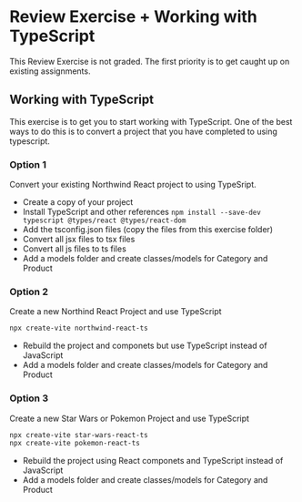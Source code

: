# Review Exercise + Working with TypeScript

This Review Exercise is not graded. The first priority is to get caught up on existing assignments.

## Working with TypeScript

This exercise is to get you to start working with TypeScript. One of the best ways
to do this is to convert a project that you have completed to using typescript.

### Option 1
Convert your existing Northwind React project to using TypeSript.

* Create a copy of your project
* Install TypeScript and other references
  `npm install --save-dev typescript @types/react @types/react-dom`
* Add the tsconfig.json files (copy the files from this exercise folder)
* Convert all jsx files to tsx files
* Convert all js files to ts files
* Add a models folder and create classes/models for Category and Product

### Option 2
Create a new Northind React Project and use TypeScript

```bash
npx create-vite northwind-react-ts
```
* Rebuild the project and componets but use TypeScript instead of JavaScript
* Add a models folder and create classes/models for Category and Product


### Option 3
Create a new Star Wars or Pokemon Project and use TypeScript

```bash
npx create-vite star-wars-react-ts
npx create-vite pokemon-react-ts
```
* Rebuild the project using React componets and TypeScript instead of JavaScript
* Add a models folder and create classes/models for Category and Product
